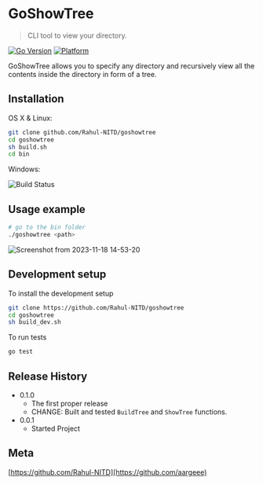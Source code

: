# GoShowTree
> CLI tool to view your directory.

[![Go Version](https://img.shields.io/badge/Go-v1.21-blue.svg)](https://golang.org/doc/go1.21) <!-- TODO : get actual go version -->
[![Platform](https://img.shields.io/badge/Platform-Linux-green.svg?style=flat-square)](https://travis-ci.org/username/repository)

GoShowTree allows you to specify any directory and recursively view all the contents inside the directory in form of a tree.

## Installation

OS X & Linux:

```sh
git clone github.com/Rahul-NITD/goshowtree
cd goshowtree
sh build.sh
cd bin
```

Windows:

![Build Status](https://img.shields.io/badge/Build-Not%20Available-red.svg?style=flat-square)

## Usage example

<!-- TODO : usage example to be done in VM -->
```sh
# go to the bin folder
./goshowtree <path>
```
![Screenshot from 2023-11-18 14-53-20](https://github.com/aargeee/goshowtree/assets/96250420/1132993b-299b-4caf-b5d7-47fa7636e55b)

## Development setup

To install the development setup
```sh
git clone https://github.com/Rahul-NITD/goshowtree
cd goshowtree
sh build_dev.sh
```
To run tests
```sh
go test
```

## Release History
* 0.1.0
    * The first proper release
    * CHANGE: Built and tested `BuildTree` and `ShowTree` functions. 
* 0.0.1
    * Started Project

## Meta
[https://github.com/Rahul-NITD](https://github.com/aargeee)

<!--
## Contributing

1. Fork it (<https://github.com/aargeee/goshowtree/fork>)
2. Create your feature branch (`git checkout -b feature/fooBar`)
3. Commit your changes (`git commit -am 'Add some fooBar'`)
4. Push to the branch (`git push origin feature/fooBar`)
5. Create a new Pull Request
-->
<!-- Markdown link & img dfn's -->
[npm-image]: https://img.shields.io/npm/v/datadog-metrics.svg?style=flat-square
[npm-url]: https://npmjs.org/package/datadog-metrics
[npm-downloads]: https://img.shields.io/npm/dm/datadog-metrics.svg?style=flat-square
[travis-image]: https://img.shields.io/travis/dbader/node-datadog-metrics/master.svg?style=flat-square
[travis-url]: https://travis-ci.org/dbader/node-datadog-metrics
[wiki]: https://github.com/yourname/yourproject/wiki
